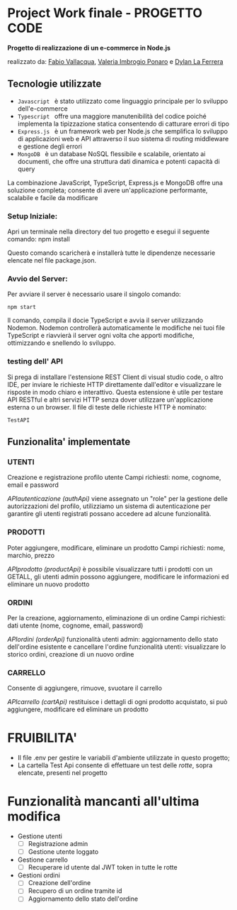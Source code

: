 # Project Work finale - PROGETTO CODE

**Progetto di realizzazione di un e-commerce in Node.js**

realizzato da: [Fabio Vallacqua](https://github.com/Gowater20), [Valeria Imbrogio Ponaro](https://github.com/IPVale) e [Dylan La Ferrera](https://github.com/Yomir00)

## Tecnologie utilizzate
 - `Javascript ` è stato utilizzato come linguaggio principale per lo sviluppo dell'e-commerce
 - `Typescript ` offre una maggiore manutenibilità del codice poiché implementa la tipizzazione statica consentendo di catturare errori di tipo
 - `Express.js ` è un framework web per Node.js che semplifica lo sviluppo di applicazioni web e API attraverso il suo sistema di routing
    middleware e gestione degli errori
 - `MongoDB ` è un database NoSQL flessibile e scalabile, orientato ai documenti, che offre una struttura dati dinamica e potenti capacità di
    query

La combinazione JavaScript, TypeScript, Express.js e MongoDB offre una soluzione completa;
consente di avere un'applicazione performante, scalabile e facile da modificare

### Setup Iniziale:

Apri un terminale nella directory del tuo progetto e esegui il seguente comando:
    npm install

Questo comando scaricherà e installerà tutte le dipendenze necessarie elencate nel file package.json.


### Avvio del Server:

Per avviare il server è necessario usare il singolo comando:

    npm start

Il comando, compila il docie TypeScript e avvia il server utilizzando Nodemon. Nodemon controllerà automaticamente le modifiche nei tuoi file TypeScript e riavvierà il server ogni volta che apporti modifiche, ottimizzando e snellendo lo sviluppo.

### testing dell' API


Si prega di installare l'estensione REST Client di visual studio code, o altro IDE,  per inviare le richieste HTTP direttamente dall'editor e visualizzare le risposte in modo chiaro e interattivo. Questa estensione è utile per testare API RESTful e altri servizi HTTP senza dover utilizzare un'applicazione esterna o un browser.
Il file di teste delle richieste HTTP è nominato:

    TestAPI
    
## Funzionalita' implementate
### UTENTI
Creazione e registrazione profilo utente
Campi richiesti: nome, cognome, email e password

*APIautenticazione (authApi)* viene assegnato un "role" per la gestione delle autorizzazioni
del profilo, utilizziamo un sistema di autenticazione per garantire gli utenti
registrati possano accedere ad alcune funzionalità.

### PRODOTTI
Poter aggiungere, modificare, eliminare un prodotto
Campi richiesti: nome, marchio, prezzo

*APIprodotto (productApi)* è possibile visualizzare tutti i prodotti con un GETALL, gli utenti admin
possono aggiungere, modificare le informazioni ed eliminare un nuovo prodotto

### ORDINI
Per la creazione, aggiornamento, eliminazione di un ordine
Campi richiesti: dati utente (nome, cognome, email, password)

*APIordini (orderApi)*
funzionalità utenti admin: aggiornamento dello stato dell'ordine esistente e cancellare l'ordine
funzionalità utenti: visualizzare lo storico ordini, creazione di un nuovo ordine

### CARRELLO
Consente di aggiungere, rimuove, svuotare il carrello

*APIcarrello (cartApi)* restituisce i dettagli di ogni prodotto acquistato, si può aggiungere, modificare ed eliminare un prodotto

# FRUIBILITA'
- Il file .env per gestire le variabili d'ambiente utilizzate in questo progetto;
- La cartella Test Api consente di effettuare un test delle *rotte*, sopra elencate, presenti nel progetto

# Funzionalità mancanti all'ultima modifica
- Gestione utenti
    - [ ] Registrazione admin
    - [ ] Gestione utente loggato
- Gestione carrello
    - [ ] Recuperare id utente dal JWT token in tutte le rotte
- Gestioni ordini
    - [ ] Creazione dell'ordine
    - [ ] Recupero di un ordine tramite id
    - [ ] Aggiornamento dello stato dell'ordine
